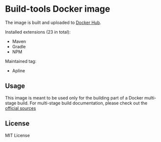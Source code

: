 # Build-tools Docker image

The image is built and uploaded to [Docker Hub](https://hub.docker.com/r/revianlabs/build--tools).

Installed extensions (23 in total):

- Maven
- Gradle
- NPM


Maintained tag:

- Apline

## Usage

This image is meant to be used only for the building part of a Docker multi-stage build. For multi-stage build documentation, please check out the [official sources](https://docs.docker.com/develop/develop-images/multistage-build/)

## License

MIT License
